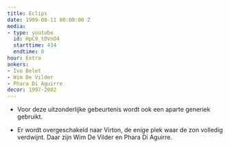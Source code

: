 ```yaml
---
title: Eclips
date: 1999-08-11 00:00:00 Z
media:
- type: youtube
  id: HpC9_tOVnO4
  starttime: 434
  endtime: 0
hour: Extra
ankers:
- Ivo Belet
- Wim De Vilder
- Phara Di Aguirre
decor: 1997-2002
---
```


* Voor deze uitzonderlijke gebeurtenis wordt ook een aparte generiek gebruikt.

* Er wordt overgeschakeld naar Virton, de enige plek waar de zon volledig verdwijnt. Daar zijn Wim De Vilder en Phara Di Aguirre.
